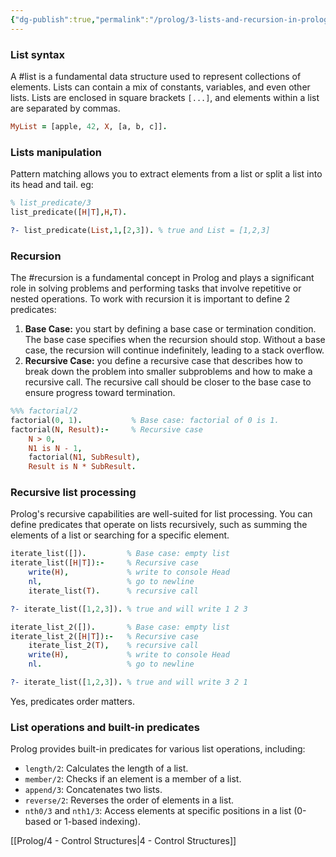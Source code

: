 ```yaml
---
{"dg-publish":true,"permalink":"/prolog/3-lists-and-recursion-in-prolog/","noteIcon":""}
---
```


### List syntax
A #list is a fundamental data structure used to represent collections of elements. Lists can contain a mix of constants, variables, and even other lists. Lists are enclosed in square brackets `[...]`, and elements within a list are separated by commas.
```prolog
MyList = [apple, 42, X, [a, b, c]].
```
### Lists manipulation
Pattern matching allows you to extract elements from a list or split a list into its head and tail. eg:
```prolog
% list_predicate/3
list_predicate([H|T],H,T).

?- list_predicate(List,1,[2,3]). % true and List = [1,2,3]
```
### Recursion
The #recursion is a fundamental concept in Prolog and plays a significant role in solving problems and performing tasks that involve repetitive or nested operations.
To work with recursion it is important to define 2 predicates:
1. **Base Case:** you start by defining a base case or termination condition. The base case specifies when the recursion should stop. Without a base case, the recursion will continue indefinitely, leading to a stack overflow.
2. **Recursive Case:** you define a recursive case that describes how to break down the problem into smaller subproblems and how to make a recursive call. The recursive call should be closer to the base case to ensure progress toward termination.
```prolog
%%% factorial/2
factorial(0, 1).           % Base case: factorial of 0 is 1.
factorial(N, Result):-     % Recursive case
	N > 0,
    N1 is N - 1,
    factorial(N1, SubResult),
    Result is N * SubResult.
```
### Recursive list processing
Prolog's recursive capabilities are well-suited for list processing. You can define predicates that operate on lists recursively, such as summing the elements of a list or searching for a specific element.
```prolog
iterate_list([]).         % Base case: empty list
iterate_list([H|T]):-     % Recursive case
    write(H),             % write to console Head
    nl,                   % go to newline
    iterate_list(T).      % recursive call

?- iterate_list([1,2,3]). % true and will write 1 2 3

iterate_list_2([]).       % Base case: empty list
iterate_list_2([H|T]):-   % Recursive case
    iterate_list_2(T),    % recursive call
    write(H),             % write to console Head
    nl.                   % go to newline

?- iterate_list([1,2,3]). % true and will write 3 2 1
```
Yes, predicates order matters.
### List operations and built-in predicates
Prolog provides built-in predicates for various list operations, including:

- `length/2`: Calculates the length of a list.
- `member/2`: Checks if an element is a member of a list.
- `append/3`: Concatenates two lists.
- `reverse/2`: Reverses the order of elements in a list.
- `nth0/3` and `nth1/3`: Access elements at specific positions in a list (0-based or 1-based indexing).

[[Prolog/4 - Control Structures\|4 - Control Structures]]